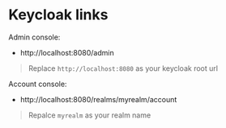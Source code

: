 # Keycloak links

Admin console:
- http://localhost:8080/admin

> Replace `http://localhost:8080` as your keycloak root url

Account console:
- http://localhost:8080/realms/myrealm/account

> Repalce `myrealm` as your realm name